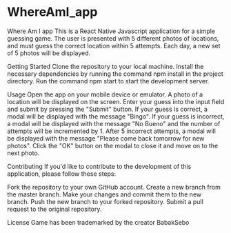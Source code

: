 # WhereAmI_app

Where Am I app 
This is a React Native Javascript application for a simple guessing game. The user is presented with 5 different photos of locations, and must guess the correct location within 5 attempts. Each day, a new set of 5 photos will be displayed.

Getting Started
Clone the repository to your local machine.
Install the necessary dependencies by running the command npm install in the project directory.
Run the command npm start to start the development server.

Usage
Open the app on your mobile device or emulator.
A photo of a location will be displayed on the screen.
Enter your guess into the input field and submit by pressing the "Submit" button.
If your guess is correct, a modal will be displayed with the message "Bingo".
If your guess is incorrect, a modal will be displayed with the message "No Bueno" and the number of attempts will be incremented by 1.
After 5 incorrect attempts, a modal will be displayed with the message "Please come back tomorrow for new photos".
Click the "OK" button on the modal to close it and move on to the next photo.

Contributing
If you'd like to contribute to the development of this application, please follow these steps:

Fork the repository to your own GitHub account.
Create a new branch from the master branch.
Make your changes and commit them to the new branch.
Push the new branch to your forked repository.
Submit a pull request to the original repository.

License
Game has been trademarked by the creator BabakSebo
